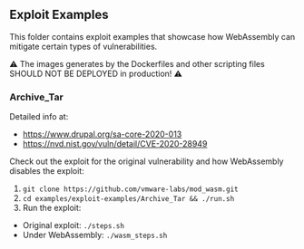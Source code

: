 ## Exploit Examples

This folder contains exploit examples that showcase how WebAssembly can mitigate certain types of vulnerabilities.

⚠️ The images generates by the Dockerfiles and other scripting files SHOULD NOT BE DEPLOYED in production! ⚠️

### Archive_Tar
Detailed info at:
   * https://www.drupal.org/sa-core-2020-013
   * https://nvd.nist.gov/vuln/detail/CVE-2020-28949 
  
Check out the exploit for the original vulnerability and how WebAssembly disables the exploit:

1. `git clone https://github.com/vmware-labs/mod_wasm.git`
2. `cd examples/exploit-examples/Archive_Tar && ./run.sh`
3. Run the exploit:
 * Original exploit: `./steps.sh`
 * Under WebAssembly: `./wasm_steps.sh`